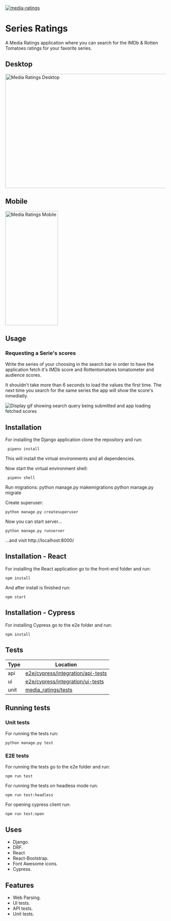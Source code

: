 [![media-ratings](https://img.shields.io/endpoint?url=https://dashboard.cypress.io/badge/detailed/wy69vd&style=plastic&logo=cypress)](https://dashboard.cypress.io/projects/wy69vd/runs)

# Series Ratings

A Media Ratings application where you can search for the IMDb & Rotten Tomatoes ratings for your favorite series.


  <h2>Desktop</h2>
  <img src="https://user-images.githubusercontent.com/4129325/221217865-d51a9f01-a1d1-438b-86b0-d85acd3d4351.png" title="Media Ratings Desktop" alt="Media Ratings Desktop" width="650" height="357" style="display: inline"/>
  
  <h2>Mobile</h2>
  <img src="https://github.com/manuel12/media-ratings/assets/4129325/7074b91e-8a14-47e6-9307-51330714b22b" title="Media Ratings Mobile" alt="Media Ratings Mobile" width="165" height="357"/>







## Usage

### Requesting a Serie's scores

Write the series of your choosing in the search bar in order to have the application fetch it's IMDb score and Rottentomatoes tomatometer and audience scores.

It shouldn't take more than 6 seconds to load the values the first time. The next time you search for the same series the app will show the score's inmediatly.

![Display gif showing search query being submitted and app loading fetched scores](demo/submit-search.gif)

## Installation

For installing the Django application clone the repository and run:

     pipenv install

This will install the virtual environments and all dependencies.

Now start the virtual environment shell:

     pipenv shell

Run migrations:
python manage.py makemigrations
python manage.py migrate

Create superuser:

    python manage.py createsuperuser

Now you can start server...

    python manage.py runserver

...and visit http://localhost:8000/

## Installation - React

For installing the React application go to the front-end folder and run:

    npm install

And after install is finished run:

    npm start

## Installation - Cypress

For installing Cypress go to the e2e folder and run:

    npm install

## Tests

| Type | Location                                                               |
| ---- | ---------------------------------------------------------------------- |
| api  | [e2e/cypress/integration/api-tests](e2e/cypress/integration/api-tests) |
| ui   | [e2e/cypress/integration/ui-tests](e2e/cypress/integration/ui-tests)   |
| unit | [media_ratings/tests](media_ratings/tests)                             |

## Running tests

### Unit tests

For running the tests run:

    python manage.py test

### E2E tests

For running the tests go to the e2e folder and run:

    npm run test

For running the tests on headless mode run:

    npm run test:headless

For opening cypress client run:

    npm run test:open

## Uses

- Django.
- DRF.
- React
- React-Bootstrap.
- Font Awesome icons.
- Cypress.

## Features

- Web Parsing.
- UI tests.
- API tests.
- Unit tests.
